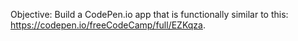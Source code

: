 Objective: Build a CodePen.io app that is functionally similar to this: https://codepen.io/freeCodeCamp/full/EZKqza.
